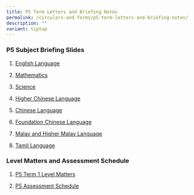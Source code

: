 ```yaml
---
title: P5 Term Letters and Briefing Notes
permalink: /circulars-and-forms/p5-term-letters-and-briefing-notes/
description: ""
variant: tiptap
---
```

<h3>P5 Subject Briefing Slides</h3>
<ol data-tight="true" class="tight">
<li>
<p><a href="/files/2025_P5_English_Language_Briefing.pdf" rel="noopener noreferrer nofollow" target="_blank">English Language</a>
</p>
</li>
<li>
<p><a href="/files/P5_Math_Briefing_Slides_to_Parents.pdf" rel="noopener noreferrer nofollow" target="_blank">Mathematics</a>
</p>
</li>
<li>
<p><a href="/files/P5_Science_Matters.pdf" rel="noopener noreferrer nofollow" target="_blank">Science</a>
</p>
</li>
<li>
<p><a href="/files/2025_P5_HCL_Briefing_slides_to_Parents.pdf" rel="noopener noreferrer nofollow" target="_blank">Higher Chinese Language</a>
</p>
</li>
<li>
<p><a href="/files/P5_CL_Briefing_Slides_to_Parents.pdf" rel="noopener noreferrer nofollow" target="_blank">Chinese Language</a>
</p>
</li>
<li>
<p><a href="/files/2025_P5_FCL_Briefing_Slides_to_Parents.pdf" rel="noopener noreferrer nofollow" target="_blank">Foundation Chinese Language</a>
</p>
</li>
<li>
<p><a href="/files/P5_ML___HML_Briefing_Slides_to_Parents.pdf" rel="noopener noreferrer nofollow" target="_blank">Malay and Higher Malay Language</a>
</p>
</li>
<li>
<p><a href="/files/P5_Tamil_Lang.pdf" rel="noopener noreferrer nofollow" target="_blank">Tamil Language</a>
</p>
<p></p>
</li>
</ol>
<h3>Level Matters and Assessment Schedule</h3>
<ol data-tight="true" class="tight">
<li>
<p><a href="/files/2025_P5_Term_1_Level_Matters.pdf" rel="noopener noreferrer nofollow" target="_blank">P5 Term 1 Level Matters</a>
</p>
</li>
<li>
<p><a href="/files/P5_Assessment_Schedule__Terms_1___3___Mainstream_students_only_.pdf" rel="noopener noreferrer nofollow" target="_blank">P5 Assessment Schedule</a>
</p>
</li>
</ol>
<p></p>